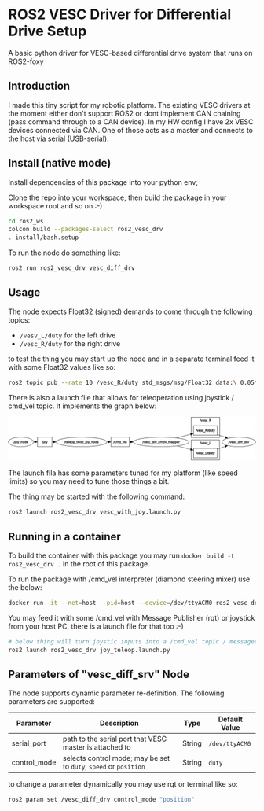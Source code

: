 # ROS2 VESC Driver for Differential Drive Setup

A basic python driver for VESC-based differential drive system that runs on ROS2-foxy

## Introduction

I made this tiny script for my robotic platform. The existing VESC drivers at the moment either don't support ROS2 or dont implement CAN chaining (pass command through to a CAN device). In my HW config I have 2x VESC devices connected via CAN. One of those acts as a master and connects to the host via serial (USB-serial).

## Install (native mode)

Install dependencies of this package into your python env;

Clone the repo into your workspace, then build the package in your workspace root and so on :-)

```bash
cd ros2_ws
colcon build --packages-select ros2_vesc_drv
. install/bash.setup
```

To run the node do something like:

```bash
ros2 run ros2_vesc_drv vesc_diff_drv
```

## Usage

The node expects Float32 (signed) demands to come through the following topics:

- `/vesv_L/duty` for the left drive
- `/vesc_R/duty` for the right drive

to test the thing you may start up the node and in a separate terminal feed it with some Float32 values like so:

```bash
ros2 topic pub --rate 10 /vesc_R/duty std_msgs/msg/Float32 data:\ 0.05\
```

There is also a launch file that allows for teleoperation using joystick / cmd_vel topic. It implements the graph below:

![vesc_with_joy ROS2 nodes graph](docs/vesc_with_joy.png)

The launch fila has some parameters tuned for my platform (like speed limits) so you may need to tune those things a bit.

The thing may be started with the following command:

```bash
ros2 launch ros2_vesc_drv vesc_with_joy.launch.py
```

## Running in a container

To build the container with this package you may run `docker build -t ros2_vesc_drv .` in the root of this package.

To run the package with /cmd_vel interpreter (diamond steering mixer) use the below:

```bash
docker run -it --net=host --pid=host --device=/dev/ttyACM0 ros2_vesc_drv:latest ros2 launch ros2_vesc_drv vesc_cmd_vel.launch.py
```

You may feed it with some /cmd_vel with Message Publisher (rqt) or joystick from your host PC, there is a launch file for that too :-)

```bash
# below thing will turn joystic inputs into a /cmd_vel topic / messages
ros2 launch ros2_vesc_drv joy_teleop.launch.py
```

## Parameters of "vesc_diff_srv" Node

The node supports dynamic parameter re-definition. The following parameters are supported:

| Parameter    | Description                                                       | Type   | Default Value  |
| ------------ | ----------------------------------------------------------------- | ------ | -------------- |
| serial_port  | path to the serial port that VESC master is attached to           | String | `/dev/ttyACM0` |
| control_mode | selects control mode; may be set to `duty`, `speed` or `position` | String | `duty`         |

to change a parameter dynamically you may use rqt or terminal like so:

```bash
ros2 param set /vesc_diff_drv control_mode "position"
```
